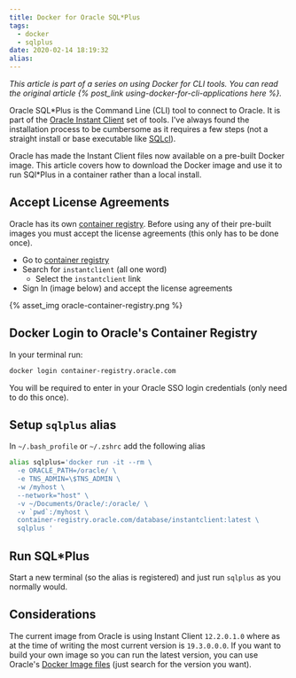 ```yaml
---
title: Docker for Oracle SQL*Plus
tags:
  - docker
  - sqlplus
date: 2020-02-14 18:19:32
alias:
---
```



*This article is part of a series on using Docker for CLI tools. You can read the original article {% post_link using-docker-for-cli-applications here %}.*

Oracle SQL*Plus is the Command Line (CLI) tool to connect to Oracle. It is part of the [Oracle Instant Client](https://www.oracle.com/ca-en/database/technologies/instant-client.html) set of tools. I've always found the installation process to be cumbersome as it requires a few steps (not a straight install or base executable like [SQLcl](https://www.oracle.com/ca-en/database/technologies/appdev/sqlcl.html)).

Oracle has made the Instant Client files now available on a pre-built Docker image. This article covers how to download the Docker image and use it to run SQl*Plus in a container rather than a local install.

## Accept License Agreements

Oracle has its own [container registry](https://container-registry.oracle.com). Before using any of their pre-built images you must accept the license agreements (this only has to be done once).

- Go to [container registry](https://container-registry.oracle.com)
- Search for `instantclient` (all one word)
  - Select the `instantclient` link
- Sign In (image below) and accept the license agreements

{% asset_img oracle-container-registry.png %}


## Docker Login to Oracle's Container Registry

In your terminal run: 

```bash
docker login container-registry.oracle.com
```

You will be required to enter in your Oracle SSO login credentials (only need to do this once).


## Setup `sqlplus` alias

In `~/.bash_profile` or `~/.zshrc` add the following alias

```bash
alias sqlplus='docker run -it --rm \
  -e ORACLE_PATH=/oracle/ \
  -e TNS_ADMIN=\$TNS_ADMIN \
  -w /myhost \
  --network="host" \
  -v ~/Documents/Oracle/:/oracle/ \
  -v `pwd`:/myhost \
  container-registry.oracle.com/database/instantclient:latest \
  sqlplus '
```

## Run SQL*Plus

Start a new terminal (so the alias is registered) and just run `sqlplus` as you normally would. 


## Considerations

The current image from Oracle is using Instant Client `12.2.0.1.0` where as at the time of writing the most current version is `19.3.0.0.0`. If you want to build your own image so you can run the latest version, you can use Oracle's [Docker Image files](https://github.com/oracle/docker-images/tree/master/OracleInstantClient) (just search for the version you want). 






